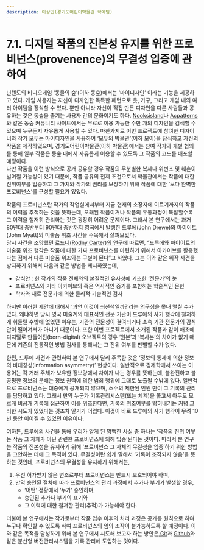 ```yaml
---
description: 이상민(경기도어린이박물관 학예팀)
---
```


# 7.1. 디지털 작품의 진본성 유지를 위한 프로비넌스\(provenence\)의 무결성 입증에 관하여

닌텐도의 비디오게임 ‘동물의 숲’\(이하 동숲\)에서는 ‘마이디자인’ 이라는 기능을 제공하고 있다. 게임 사용자는 자신이 디자인한 독특한 패턴으로 옷, 가구, 그리고 게임 내의 여러 아이템을 장식할 수 있다. 뿐만 아니라 자신이 직접 만든 디자인을 다른 사람들과 공유하는 것은 동숲을 즐기는 사용자 간의 문화이기도 하다. [Nooksisland](https://nooksisland.com/)나 [Acpatterns](https://acpatterns.com/)와 같은 동숲 커뮤니티 사이트에서는 무료로 이용 가능한 수만 개의 디자인을 검색할 수 있으며 누구든지 자유롭게 사용할 수 있다. 마찬가지로 이번 프로젝트에 참여한 디자이너와 작가 모두는 마이디자인을 사용하여 ‘모두의 박물관’\(이하 모이\)을 장식하고 자신의 작품을 제작하였으며, 경기도어린이박물관\(이하 박물관\)에서는 참여 작가와 개별 협의를 통해 일부 작품은 동숲 내에서 자유롭게 이용할 수 있도록 그 작품의 코드를 배포할 예정이다.  
다만 작품을 이런 방식으로 공개 공유할 경우 작품의 무분별한 복제나 위변조 및 훼손이 벌어질 가능성이 있기 때문에, 작품 공유의 전제 조건으로서 박물관에서는 작품에 대한 진위여부를 입증하고 그 가치와 작가의 권리를 보장하기 위해 작품에 대한 ‘보다 완벽한 프로비넌스’를 구성할 필요가 있었다.

작품의 프로비넌스란 작가의 작업실에서부터 지금 현재의 소장자에 이르기까지의 작품의 이력을 추적하는 것을 뜻하는데, 오래된 작품이거나 작품의 유통과정이 복잡할수록 그 이력을 철저히 관리하는 것은 굉장히 어려운 문제이다. 그래서 본 연구에서는 과거 80년대 중반부터 90년대 중반까지 영국에서 발생한 드루에\(John Drewe\)와 마이어트\(John Myatt\)의 미술품 위조 사건을 주목해서 살펴보았다.  
당시 사건을 조망했던 [로드니\(Rodny Carter\)의 연구](https://archivaria.ca/index.php/archivaria/article/view/13128)에 따르면, “드루에와 마이어트의 미술품 위조 행각은 작품에 대한 가짜 프로비넌스를 마련하기 위해서 아카이브를 활용했다는 점에서 다른 미술품 위조와는 구별이 된다”고 하였다. 그는 이와 같은 위작 사건을 방지하기 위해서 다음과 같은 방법을 제시하였는데,

* 감식안 : 한 작가의 작품 전체와의 본질적인 유사성에 기초한 ‘전문가’의 눈
* 프로비넌스와 기타 아카이브의 혹은 역사적인 증거를 포함하는 학술적인 문헌
* 학자와 재료 전문가에 의한 물리적·기술적인 검사

하지만 이러한 제안에 대해서 ‘과연 이것이 최선책일까?’라는 의구심을 못내 떨칠 수가 없다. 왜냐하면 당시 영국 미술계의 대표적인 전문 기관이 드루에의 사기 행각에 철저하게 휘둘릴 수밖에 없었던 이유는, 기관의 전문성이 결여되거나 소속 기관 전문가의 감식안이 떨어져서가 아니기 때문이다. 또한 이번 프로젝트에서 소개된 작품과 같이 애초에 디지털로 만들어진\(born-digital\) 오브젝트의 경우 ‘원본’과 ‘복사본’의 차이가 없기 때문에 기존의 전통적인 방법 검사를 통해서는 그 진위 여부를 판별할 수가 없다.

한편, 드루에 사건과 관련하여 본 연구에서 달리 주목한 것은 ‘정보의 통제에 의한 정보의 비대칭성\(information asymmetry\)’ 현상이다. 일반적으로 경제학에서 쓰이는 이 용어는 각 거래 주체가 보유한 정보량에서 차이가 나는 경우를 뜻하는데, 불완전하고 불공평한 정보의 분배는 정보 권력에 의한 범죄 행위에 그대로 노출될 수밖에 없다. 일반적으로 프로비넌스는 대중에게 공개되지 않으며, 소수의 제한된 인원 만이 그 기록의 관리를 담당하고 있다. 그래서 만약 누군가 기록관리시스템\(또는 체계\)을 뚫고서 아무도 모르게 비공개 기록에 접근하여 이를 위조한다면, 기록의 위조여부를 밝혀내기는 커녕 그러한 시도가 있었다는 것조차 알기가 어렵다. 이것이 바로 드루에의 사기 행각이 무려 10년 동안 이어질 수 있었던 이유이다.  
  
여하튼, 드루에의 사건을 통해 우리가 알게 된 명백한 사실 중 하나는 ‘작품의 진위 여부는 작품 그 자체가 아닌 관련한 프로비넌스에 의해 입증’된다는 것이다. 따라서 본 연구는 작품의 진본성을 유지하기 위해 ‘프로비넌스 그 자체의 무결성을 입증’하기 위한 방법을 고안하는 데에 그 목적이 있다. 무결성이란 쉽게 말해서 ‘기록이 조작되지 않음’을 뜻하는 것인데, 프로비넌스의 무결성을 유지하기 위해서는,

1. 우선 허가받지 않은 변조로부터 프로비넌스는 반드시 보호되어야 하며,
2. 만약 승인된 절차에 따라 프로비넌스의 관리 과정에서 추가나 부기가 발생할 경우,
   * ‘어떤’ 정황에서 ‘누가’ 승인하며,
   * 승인된 추가나 부기의 표기와 
   * 그 이력에 대한 철저한 관리\(추적\)가 가능해야 한다.

더불어 본 연구에서는 작가로부터 작품 입수 이후의 처리 과정은 공개를 원칙으로 하여 누구나 확인할 수 있도록 하여 프로비넌스의 임의 조작이 불가능하도록 할 예정이다. 이와 같은 목적을 달성하기 위해 본 연구에서 시도해 보고자 하는 방안은[ Git](https://git-scm.com/)과 [Github](https://github.com/)와 같은 분산형 버전관리시스템을 기록 관리에 도입하는 것이다.

